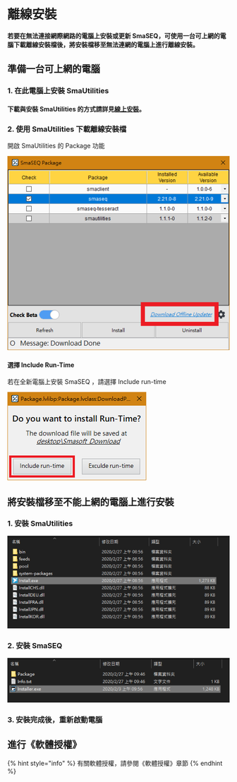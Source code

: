 # 離線安裝

#### 若要在無法連接網際網路的電腦上安裝或更新 SmaSEQ，可使用一台可上網的電腦下載離線安裝檔後，將安裝檔移至無法連網的電腦上進行離線安裝。

## 準備一台可上網的電腦

### 1. 在此電腦上安裝 SmaUtilities

#### 下載與安裝 SmaUtilities 的方式請詳見[線上安裝](https://app.gitbook.com/@smasoft-support/s/dev-manual/~/drafts/-M14KAHXvE1kxJjm_x6n/jing-pei-zhi/an/xian-shang-an-zhuang)。

### 2. 使用 SmaUtilities 下載離線安裝檔

開啟 SmaUtilities 的 Package 功能

![](../../.gitbook/assets/smautilities_package_offineinstal_markedl.PNG)

#### 選擇 Include Run-Time

若在全新電腦上安裝 SmaSEQ ，請選擇 Include run-time

![](../../.gitbook/assets/smautilities_package_offineinstall_download_includeruntime.PNG)

## 將安裝檔移至不能上網的電腦上進行安裝

### 1. 安裝 SmaUtilities

![](../../.gitbook/assets/smautilities_package_offineinstal_smautilities.PNG)

### 2. 安裝 SmaSEQ

![](../../.gitbook/assets/smautilities_package_offineinstal_smaseq.PNG)

### 3. 安裝完成後，重新啟動電腦

## 進行《軟體授權》

{% hint style="info" %}
有關軟體授權，請參閱《軟體授權》章節
{% endhint %}

